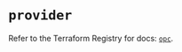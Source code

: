 # `provider`

Refer to the Terraform Registry for docs: [`opc`](https://registry.terraform.io/providers/hashicorp/opc/1.4.1/docs).
